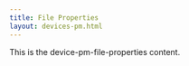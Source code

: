 ```yaml
---
title: File Properties
layout: devices-pm.html
---
```


This is the device-pm-file-properties content.

